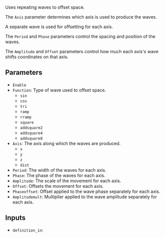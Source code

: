 Uses repeating waves to offset space.

The `Axis` parameter determines which axis is used to produce the waves.

A separate wave is used for offsetting for each axis.

The `Period` and `Phase` parameters control the spacing and position of the waves.

The `Amplitude` and `Offset` parameters control how much each axis's wave shifts coordinates on that axis.

## Parameters

* `Enable`
* `Function`: Type of wave used to offset space.
  * `sin`
  * `cos`
  * `tri`
  * `ramp`
  * `rramp`
  * `square`
  * `addsquare2`
  * `addsquare4`
  * `addsquare8`
* `Axis`: The axis along which the waves are produced.
  * `x`
  * `y`
  * `z`
  * `dist`
* `Period`: The width of the waves for each axis.
* `Phase`: The phase of the waves for each axis.
* `Amplitude`: The scale of the movement for each axis.
* `Offset`: Offsets the movement for each axis.
* `Phaseoffset`: Offset applied to the wave phase separately for each axis.
* `Amplitudemult`: Multiplier applied to the wave amplitude separately for each axis.

## Inputs

* `definition_in`: 